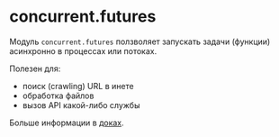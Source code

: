 # concurrent.futures
Модуль `concurrent.futures` ползволяет запускать задачи (функции) асинхронно в процессах или потоках.

Полезен для:
- поиск (crawling) URL в инете
- обработка файлов
- вызов API какой-либо службы

Больше информации в [доках](https://docs.python.org/3/library/concurrent.futures.html).

